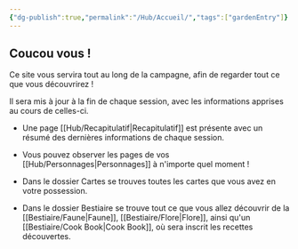 ```yaml
---
{"dg-publish":true,"permalink":"/Hub/Accueil/","tags":["gardenEntry"]}
---
```




## Coucou vous !

Ce site vous servira tout au long de la campagne, afin de regarder tout ce que vous découvrirez !

Il sera mis à jour à la fin de chaque session, avec les informations apprises au cours de celles-ci.

- Une page [[Hub/Recapitulatif\|Recapitulatif]] est présente avec un résumé des dernières informations de chaque session.
- Vous pouvez observer les pages de vos [[Hub/Personnages\|Personnages]] à n'importe quel moment !
- Dans le dossier Cartes se trouves toutes les cartes que vous avez en votre possession.

- Dans le dossier Bestiaire se trouve tout ce que vous allez découvrir de la [[Bestiaire/Faune\|Faune]], [[Bestiaire/Flore\|Flore]], ainsi qu'un [[Bestiaire/Cook Book\|Cook Book]], où sera inscrit les recettes découvertes.
  
  